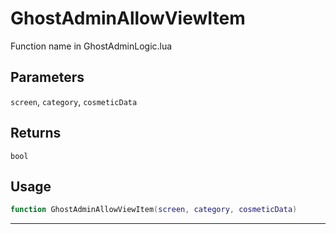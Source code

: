 # GhostAdminAllowViewItem
Function name in GhostAdminLogic.lua
## Parameters
`screen`, `category`, `cosmeticData`
## Returns
`bool`
## Usage
```lua
function GhostAdminAllowViewItem(screen, category, cosmeticData)
```
---
